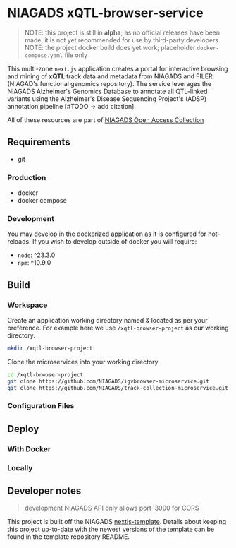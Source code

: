 # NIAGADS xQTL-browser-service

> NOTE: this project is still in **alpha**; as no official releases have been made, it is not yet recommended for use by third-party developers
> NOTE: the project docker build does yet work; placeholder `docker-compose.yaml` file only

This multi-zone `next.js` application creates a portal for interactive browsing and mining of **xQTL** track data and metadata from NIAGADS and FILER (NIAGAD's functional genomics repository).  The service leverages the NIAGADS Alzheimer's Genomics Database to annotate all QTL-linked variants using the Alzheimer's Disease Sequencing Project's (ADSP) annotation pipeline [#TODO -> add citation].  

All of these resources are part of [NIAGADS Open Access Collection](https://www.niagads.org/open-access/)

## Requirements

* git

### Production

* docker
* docker compose
  
### Development

You may develop in the dockerized application as it is configured for hot-reloads. If you wish to develop outside of docker you will require:

* `node`: ^23.3.0
* `npm`: ^10.9.0

## Build

### Workspace

Create an application working directory named & located as per your preference.  For example here we use `/xqtl-browser-project` as our working directory.

```bash
mkdir /xqtl-browser-project
```

Clone the microservices into your working directory.

```bash
cd /xqtl-brwoser-project
git clone https://github.com/NIAGADS/igvbrowser-microservice.git
git clone https://github.com/NIAGADS/track-collection-microservice.git
```

### Configuration Files

## Deploy

### With Docker

### Locally


## Developer notes

> development NIAGADS API only allows port :3000 for CORS

This project is built off the NIAGADS [nextjs-template](https://github.com/NIAGADS/nextjs-template).  Details about keeping this project up-to-date with the newest versions of the template can be found in the template repository README.

